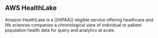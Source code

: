 ## AWS HealthLake

Amazon HealthLake is a [[HIPAA]]-eligible service offering healthcare and life sciences companies a chronological view of individual or patient population health data for query and analytics at scale.